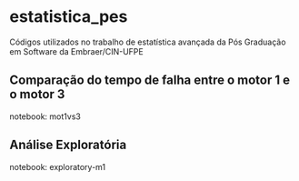 # estatistica_pes
Códigos utilizados no trabalho de estatística avançada da Pós Graduação em Software da Embraer/CIN-UFPE


## Comparação do tempo de falha entre o motor 1 e o motor 3
notebook:  mot1vs3

## Análise Exploratória
notebook: exploratory-m1
